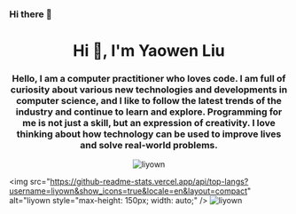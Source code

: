 ### Hi there 👋

<!--
**liyown/liyown** is a ✨ _special_ ✨ repository because its `README.md` (this file) appears on your GitHub profile.

Here are some ideas to get you started:

- 🔭 I’m currently working on ...
- 🌱 I’m currently learning ...
- 👯 I’m looking to collaborate on ...
- 🤔 I’m looking for help with ...
- 💬 Ask me about ...
- 📫 How to reach me: ...
- 😄 Pronouns: ...
- ⚡ Fun fact: ...
-->
<h1 align="center">Hi 👋, I'm Yaowen Liu</h1>
<h3 align="center">Hello, I am a computer practitioner who loves code. I am full of curiosity about various new technologies and developments in computer science, and I like to follow the latest trends of the industry and continue to learn and explore. Programming for me is not just a skill, but an expression of creativity. I love thinking about how technology can be used to improve lives and solve real-world problems.</h3>

<p align="center"> <img src="https://komarev.com/ghpvc/?username=liyown&label=Profile%20views&color=0e75b6&style=flat" alt="liyown" /> </p>

<img src="https://github-readme-stats.vercel.app/api/top-langs?username=liyown&show_icons=true&locale=en&layout=compact" alt="liyown style="max-height: 150px; width: auto;"  /> <img src="https://github-readme-stats.vercel.app/api?username=liyown&show_icons=true&locale=en" alt="liyown" style="max-height: 150px; width: auto;" />







